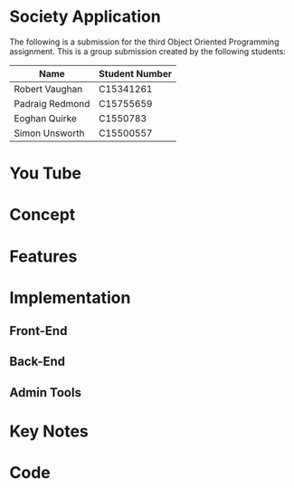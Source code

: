 # Society Application
The following is a submission for the third Object Oriented Programming assignment. This is a group submission created by the following students:

| Name            | Student Number |
| --------------- |----------------|
| Robert Vaughan  | C15341261      |
| Padraig Redmond | C15755659      |
| Eoghan Quirke   | C1550783       |
| Simon Unsworth  | C15500557      |

# You Tube

# Concept

# Features

# Implementation

## Front-End

## Back-End

## Admin Tools
 
# Key Notes  

# Code